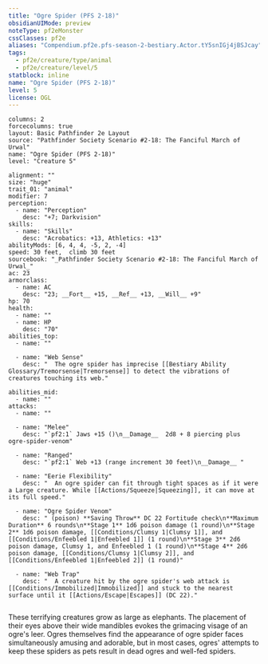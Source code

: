 ```yaml
---
title: "Ogre Spider (PFS 2-18)"
obsidianUIMode: preview
noteType: pf2eMonster
cssClasses: pf2e
aliases: "Compendium.pf2e.pfs-season-2-bestiary.Actor.tY5snIGj4jBSJcay" 
tags:
  - pf2e/creature/type/animal
  - pf2e/creature/level/5
statblock: inline
name: "Ogre Spider (PFS 2-18)"
level: 5
license: OGL
---
```


```statblock
columns: 2
forcecolumns: true
layout: Basic Pathfinder 2e Layout
source: "Pathfinder Society Scenario #2-18: The Fanciful March of Urwal"
name: "Ogre Spider (PFS 2-18)"
level: "Creature 5"

alignment: ""
size: "huge"
trait_01: "animal"
modifier: 7
perception:
  - name: "Perception"
    desc: "+7; Darkvision"
skills:
  - name: "Skills"
    desc: "Acrobatics: +13, Athletics: +13"
abilityMods: [6, 4, 4, -5, 2, -4]
speed: 30 feet,  climb 30 feet
sourcebook: "_Pathfinder Society Scenario #2-18: The Fanciful March of Urwal_"
ac: 23
armorclass:
  - name: AC
    desc: "23; __Fort__ +15, __Ref__ +13, __Will__ +9"
hp: 70
health:
  - name: ""
  - name: HP
    desc: "70"
abilities_top:
  - name: ""

  - name: "Web Sense"
    desc: "  The ogre spider has imprecise [[Bestiary Ability Glossary/Tremorsense|Tremorsense]] to detect the vibrations of creatures touching its web."

abilities_mid:
  - name: ""
attacks:
  - name: ""

  - name: "Melee"
    desc: "`pf2:1` Jaws +15 ()\n__Damage__  2d8 + 8 piercing plus ogre-spider-venom"

  - name: "Ranged"
    desc: "`pf2:1` Web +13 (range increment 30 feet)\n__Damage__ "

  - name: "Eerie Flexibility"
    desc: "  An ogre spider can fit through tight spaces as if it were a Large creature. While [[Actions/Squeeze|Squeezing]], it can move at its full speed."

  - name: "Ogre Spider Venom"
    desc: " (poison) **Saving Throw** DC 22 Fortitude check\n**Maximum Duration** 6 rounds\n**Stage 1** 1d6 poison damage (1 round)\n**Stage 2** 1d6 poison damage, [[Conditions/Clumsy 1|Clumsy 1]], and [[Conditions/Enfeebled 1|Enfeebled 1]] (1 round)\n**Stage 3** 2d6 poison damage, Clumsy 1, and Enfeebled 1 (1 round)\n**Stage 4** 2d6 poison damage, [[Conditions/Clumsy 1|Clumsy 2]], and [[Conditions/Enfeebled 1|Enfeebled 2]] (1 round)"

  - name: "Web Trap"
    desc: "  A creature hit by the ogre spider's web attack is [[Conditions/Immobilized|Immobilized]] and stuck to the nearest surface until it [[Actions/Escape|Escapes]] (DC 22)."
 
```



These terrifying creatures grow as large as elephants. The placement of their eyes above their wide mandibles evokes the grimacing visage of an ogre's leer. Ogres themselves find the appearance of ogre spider faces simultaneously amusing and adorable, but in most cases, ogres' attempts to keep these spiders as pets result in dead ogres and well-fed spiders.
